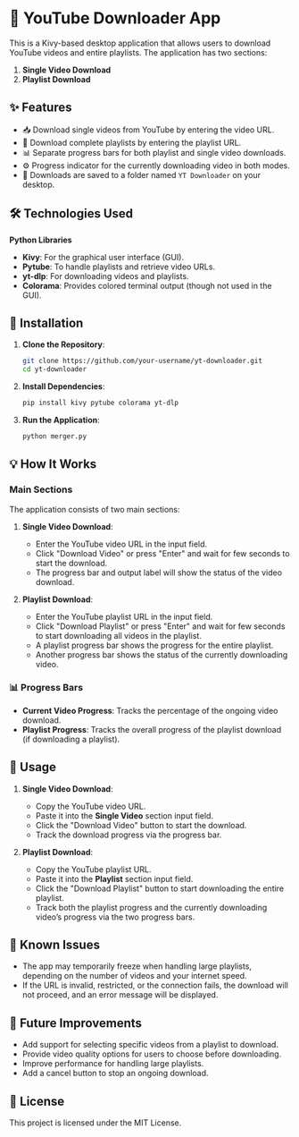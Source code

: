 # 🎥 YouTube Downloader App

This is a Kivy-based desktop application that allows users to download YouTube videos and entire playlists. The application has two sections:
1. **Single Video Download** 
2. **Playlist Download** 


## ✨ Features

- 📥 Download single videos from YouTube by entering the video URL.
- 📃 Download complete playlists by entering the playlist URL.
- 📊 Separate progress bars for both playlist and single video downloads.
- ⚙️ Progress indicator for the currently downloading video in both modes.
- 📂 Downloads are saved to a folder named `YT Downloader` on your desktop.

## 🛠️ Technologies Used
**Python Libraries**
- **Kivy**: For the graphical user interface (GUI).
- **Pytube**: To handle playlists and retrieve video URLs.
- **yt-dlp**: For downloading videos and playlists.
- **Colorama**: Provides colored terminal output (though not used in the GUI).

## 🚀 Installation

1. **Clone the Repository**:
    ```bash
    git clone https://github.com/your-username/yt-downloader.git
    cd yt-downloader
    ```

2. **Install Dependencies**:
    ```bash
    pip install kivy pytube colorama yt-dlp
    ```

3. **Run the Application**:
    ```bash
    python merger.py
    ```

## 💡 How It Works

### Main Sections

The application consists of two main sections:

1. **Single Video Download**:
    - Enter the YouTube video URL in the input field.
    - Click "Download Video" or press "Enter" and wait for few seconds to start the download.
    - The progress bar and output label will show the status of the video download.

2. **Playlist Download**:
    - Enter the YouTube playlist URL in the input field.
    - Click "Download Playlist" or press "Enter" and wait for few seconds to start downloading all videos in the playlist.
    - A playlist progress bar shows the progress for the entire playlist.
    - Another progress bar shows the status of the currently downloading video.

### 📊 Progress Bars
- **Current Video Progress**: Tracks the percentage of the ongoing video download.
- **Playlist Progress**: Tracks the overall progress of the playlist download (if downloading a playlist).


## 📝 Usage

1. **Single Video Download**:
    - Copy the YouTube video URL.
    - Paste it into the **Single Video** section input field.
    - Click the "Download Video" button to start the download.
    - Track the download progress via the progress bar.

2. **Playlist Download**:
    - Copy the YouTube playlist URL.
    - Paste it into the **Playlist** section input field.
    - Click the "Download Playlist" button to start downloading the entire playlist.
    - Track both the playlist progress and the currently downloading video’s progress via the two progress bars.

## 🛑 Known Issues

- The app may temporarily freeze when handling large playlists, depending on the number of videos and your internet speed.
- If the URL is invalid, restricted, or the connection fails, the download will not proceed, and an error message will be displayed.

## 🌟 Future Improvements

- Add support for selecting specific videos from a playlist to download.
- Provide video quality options for users to choose before downloading.
- Improve performance for handling large playlists.
- Add a cancel button to stop an ongoing download.

## 📜 License

This project is licensed under the MIT License.


